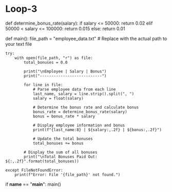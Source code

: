 # Loop-3
def determine_bonus_rate(salary):
    if salary <= 50000:
        return 0.02
    elif 50000 < salary <= 100000:
        return 0.015
    else:
        return 0.01

def main():
    file_path = "employee_data.txt"  # Replace with the actual path to your text file

    try:
        with open(file_path, "r") as file:
            total_bonuses = 0.0

            print("\nEmployee | Salary | Bonus")
            print("---------------------------")

            for line in file:
                # Parse employee data from each line
                last_name, salary = line.strip().split(", ")
                salary = float(salary)

                # Determine the bonus rate and calculate bonus
                bonus_rate = determine_bonus_rate(salary)
                bonus = bonus_rate * salary

                # Display employee information and bonus
                print(f"{last_name:8} | ${salary:,.2f} | ${bonus:,.2f}")

                # Update the total bonuses
                total_bonuses += bonus

            # Display the sum of all bonuses
            print("\nTotal Bonuses Paid Out: ${:,.2f}".format(total_bonuses))

    except FileNotFoundError:
        print(f"Error: File '{file_path}' not found.")

if __name__ == "__main__":
    main()
